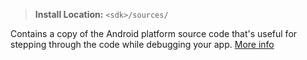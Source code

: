 > **Install Location:** `<sdk>/sources/`

Contains a copy of the Android platform source code that's useful for stepping through the code while debugging your app. [More info](https://source.android.com/source/)